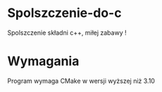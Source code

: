# Spolszczenie-do-c
Spolszczenie składni c++, miłej zabawy !

# Wymagania
Program wymaga CMake w wersji wyższej niż 3.10